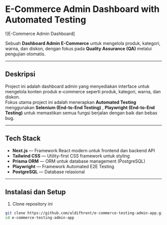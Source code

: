 # E-Commerce Admin Dashboard with Automated Testing

![E-Commerce Admin Dashboard]

Sebuah **Dashboard Admin E-Commerce** untuk mengelola produk, kategori, warna, dan diskon, dengan fokus pada **Quality Assurance (QA)** melalui pengujian otomatis.

---

## Deskripsi

Project ini adalah dashboard admin yang menyediakan interface untuk mengelola konten produk e-commerce seperti produk, kategori, warna, dan diskon.  
Fokus utama project ini adalah menerapkan **Automated Testing** menggunakan **Selenium (End-to-End Testing)** , **Playwright (End-to-End Testing)** untuk memastikan semua fungsi berjalan dengan baik dan bebas bug.

---

## Tech Stack

- **Next.js** — Framework React modern untuk frontend dan backend API
- **Tailwind CSS** — Utility-first CSS framework untuk styling
- **Prisma ORM** — ORM untuk database management (PostgreSQL)
- **Playwright** — Framework Automated E2E Testing
- **PostgreSQL** — Database relasional

---

## Instalasi dan Setup

1. Clone repository ini

```bash
git clone https://github.com/aldifhrent/e-commerce-testing-admin-app.git
cd e-commerce-testing-admin-app
